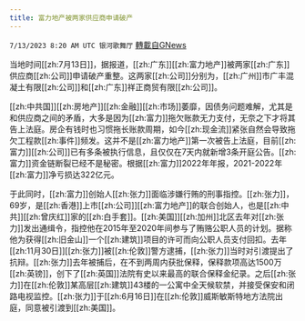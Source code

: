 ```yaml
---
title: 富力地产被两家供应商申请破产
---
```

`7/13/2023 8:20 AM UTC 银河歌舞厅` [轉載自GNews](https://gnews.org/articles/1457198)

当地时间[[zh:7月13日]]，据报道，[[zh:广东]][[zh:富力地产]]被两家[[zh:广东]]供应商[[zh:公司]]申请破产重整。这两家[[zh:公司]]分别为，[[zh:广州]]市广丰混凝土有限[[zh:公司]]和[[zh:广东]]祥正商贸有限[[zh:公司]]。

[[zh:中共国]][[zh:房地产]][[zh:金融]][[zh:市场]]萎靡，因债务问题难解，尤其是和供应商之间的矛盾，大多是因为[[zh:富力]]拖欠账款无力支付，无奈之下才将其告上法庭。房企有钱时也习惯拖长账款周期，如今[[zh:现金流]]紧张自然会导致拖欠工程款[[zh:事件]]频发。这并不是[[zh:富力地产]]第一次被告上法庭，目前[[zh:富力]][[zh:公司]]已有多条被执行信息，且仅仅在7天内就新增3条开庭公告。[[zh:富力]]资金链断裂已经不是秘密。根据[[zh:富力]]2022年年报，2021-2022年[[zh:富力]]净亏损达322亿元。

于此同时，[[zh:富力]]创始人[[zh:张力]]面临涉嫌行贿的刑事指控。[[zh:张力]]，69岁，是[[zh:香港]]上市[[zh:公司]][[zh:富力地产]]的联合创始人，也是[[zh:中共]][[zh:曾庆红]]家的[[zh:白手套]]。[[zh:美国]][[zh:加州]]北区去年对[[zh:张力]]发出通缉令，指控他在2015年至2020年间参与了贿赂公职人员的计划。据称他为获得[[zh:旧金山]]一个[[zh:建筑]]项目的许可而向公职人员支付回扣。去年[[zh:11月30日]][[zh:张力]]被[[zh:伦敦]]警方逮捕，[[zh:张力]]当时对引渡提出了抗辩。[[zh:张力]]去年被捕后，在不到两周内获批保释，保释款项高达1500万[[zh:英镑]]，创下了[[zh:英国]]法院有史以来最高的联合保释金纪录。之后[[zh:张力]]在[[zh:伦敦]]某高层[[zh:建筑]]43楼的一公寓中全天候软禁，并接受保安和闭路电视监控。[[zh:张力]]于[[zh:6月16日]]在[[zh:伦敦]]威斯敏斯特地方法院出庭，同意被引渡到[[zh:美国]]。
